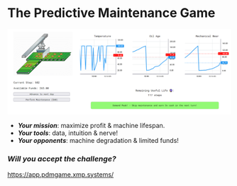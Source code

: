 # The Predictive Maintenance Game

![immagine](./mvp/media/13_07_2024_trim.PNG)

- **_Your mission_**: maximize profit & machine lifespan.
- **_Your tools_**: data, intuition & nerve!
- **_Your opponents_**: machine degradation & limited funds!

### **_Will you accept the challenge?_**

https://app.pdmgame.xmp.systems/
